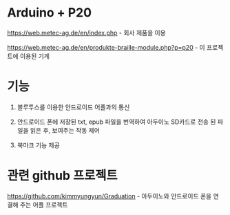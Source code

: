 # Arduino + P20

https://web.metec-ag.de/en/index.php  - 회사 제품을 이용

https://web.metec-ag.de/en/produkte-braille-module.php?p=p20 - 이 프로젝트에 이용된 기계 

# 기능
1. 블루투스를 이용한 안드로이드 어플과의 통신

2. 안드로이드 폰에 저장된 txt, epub 파일을 번역하여 아두이노 SD카드로 전송 된 파일을 읽은 후,
   보여주는 작동 제어
   
3. 북마크 기능 제공

# 관련 github 프로젝트
https://github.com/kimmyungyun/Graduation - 아두이노와 안드로이드 폰을 연결해 주는 어플 프로젝트
